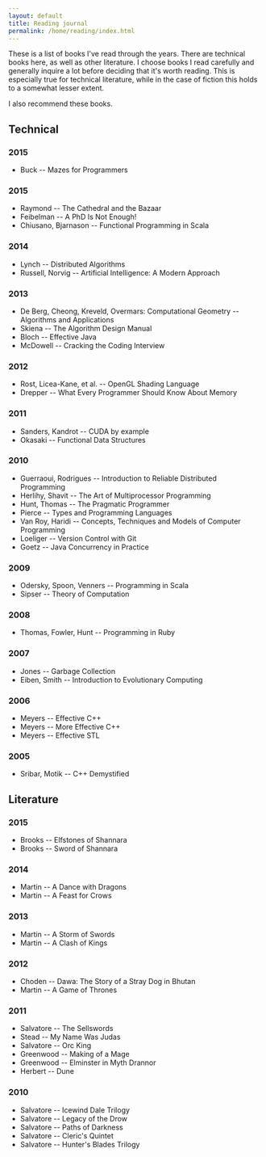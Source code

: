 ```yaml
---
layout: default
title: Reading journal
permalink: /home/reading/index.html
---
```


These is a list of books I've read through the years. There are technical books here, as well as other literature.
I choose books I read carefully and generally inquire a lot before deciding that it's worth reading.
This is especially true for technical literature, while in the case of fiction this holds to a somewhat lesser extent.

I also recommend these books.


## Technical


### 2015

* Buck -- Mazes for Programmers


### 2015

* Raymond -- The Cathedral and the Bazaar
* Feibelman -- A PhD Is Not Enough!
* Chiusano, Bjarnason -- Functional Programming in Scala


### 2014

* Lynch -- Distributed Algorithms
* Russell, Norvig -- Artificial Intelligence: A Modern Approach


### 2013

* De Berg, Cheong, Kreveld, Overmars: Computational Geometry -- Algorithms and Applications
* Skiena -- The Algorithm Design Manual
* Bloch -- Effective Java
* McDowell -- Cracking the Coding Interview


### 2012

* Rost, Licea-Kane, et al. -- OpenGL Shading Language
* Drepper -- What Every Programmer Should Know About Memory


### 2011

* Sanders, Kandrot -- CUDA by example
* Okasaki -- Functional Data Structures

### 2010

* Guerraoui, Rodrigues -- Introduction to Reliable Distributed Programming
* Herlihy, Shavit -- The Art of Multiprocessor Programming
* Hunt, Thomas -- The Pragmatic Programmer
* Pierce -- Types and Programming Languages
* Van Roy, Haridi -- Concepts, Techniques and Models of Computer Programming
* Loeliger -- Version Control with Git
* Goetz -- Java Concurrency in Practice


### 2009

* Odersky, Spoon, Venners -- Programming in Scala
* Sipser -- Theory of Computation


### 2008

* Thomas, Fowler, Hunt -- Programming in Ruby


### 2007

* Jones -- Garbage Collection
* Eiben, Smith -- Introduction to Evolutionary Computing


### 2006

* Meyers -- Effective C++
* Meyers -- More Effective C++
* Meyers -- Effective STL


### 2005

* Sribar, Motik -- C++ Demystified



## Literature


### 2015

* Brooks -- Elfstones of Shannara
* Brooks -- Sword of Shannara


### 2014

* Martin -- A Dance with Dragons
* Martin -- A Feast for Crows


### 2013

* Martin -- A Storm of Swords
* Martin -- A Clash of Kings


### 2012

* Choden -- Dawa: The Story of a Stray Dog in Bhutan
* Martin -- A Game of Thrones


### 2011

* Salvatore -- The Sellswords
* Stead -- My Name Was Judas
* Salvatore -- Orc King
* Greenwood -- Making of a Mage
* Greenwood -- Elminster in Myth Drannor
* Herbert -- Dune


### 2010

* Salvatore -- Icewind Dale Trilogy
* Salvatore -- Legacy of the Drow
* Salvatore -- Paths of Darkness
* Salvatore -- Cleric's Quintet
* Salvatore -- Hunter's Blades Trilogy







